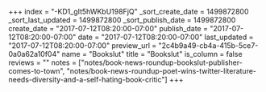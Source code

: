 +++
index = "-KD1_gIt5hWKbU198FjQ"
_sort_create_date = 1499872800
_sort_last_updated = 1499872800
_sort_publish_date = 1499872800
create_date = "2017-07-12T08:20:00-07:00"
publish_date = "2017-07-12T08:20:00-07:00"
date = "2017-07-12T08:20:00-07:00"
last_updated = "2017-07-12T08:20:00-07:00"
preview_url = "2c4b9a49-cb4a-415b-5ce7-0a0a62a10f04"
name = "Bookslut"
title = "Bookslut"
is_column = false
reviews = ""
notes = ["notes/book-news-roundup-bookslut-publisher-comes-to-town", "notes/book-news-roundup-poet-wins-twitter-literature-needs-diversity-and-a-self-hating-book-critic"]
+++

